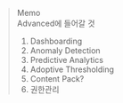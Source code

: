 > Memo </br>
> Advanced에 들어갈 것
>
> 1. Dashboarding
> 2. Anomaly Detection
> 3. Predictive Analytics
> 4. Adoptive Thresholding
> 5. Content Pack?
> 6. 권한관리
